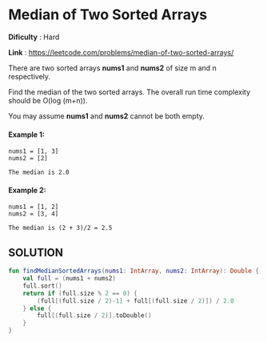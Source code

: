 # Median of Two Sorted Arrays

**Dificulty** : Hard

**Link** : https://leetcode.com/problems/median-of-two-sorted-arrays/

There are two sorted arrays __nums1__ and __nums2__ of size m and n respectively.

Find the median of the two sorted arrays. The overall run time complexity should be O(log (m+n)).

You may assume __nums1__ and __nums2__ cannot be both empty.

#### Example 1:

```
nums1 = [1, 3]
nums2 = [2]

The median is 2.0
```


#### Example 2:

```
nums1 = [1, 2]
nums2 = [3, 4]

The median is (2 + 3)/2 = 2.5
```


## SOLUTION

```kotlin
fun findMedianSortedArrays(nums1: IntArray, nums2: IntArray): Double {
    val full = (nums1 + nums2)
    full.sort()
    return if (full.size % 2 == 0) {
        (full[(full.size / 2)-1] + full[(full.size / 2)]) / 2.0
    } else {
        full[(full.size / 2)].toDouble()
    }
}
```
